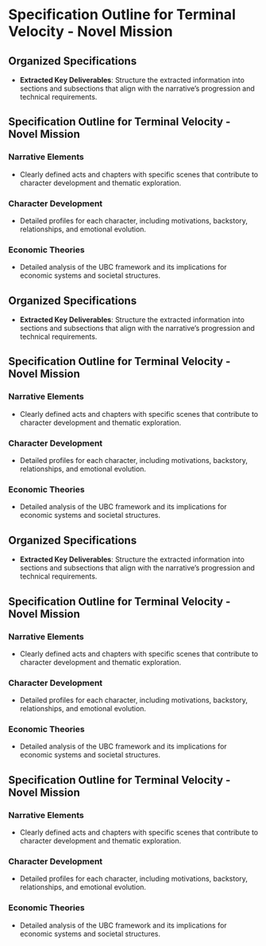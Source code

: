 # Specification Outline for Terminal Velocity - Novel Mission

## Organized Specifications
- **Extracted Key Deliverables**: Structure the extracted information into sections and subsections that align with the narrative’s progression and technical requirements.

## Specification Outline for Terminal Velocity - Novel Mission

### Narrative Elements
- Clearly defined acts and chapters with specific scenes that contribute to character development and thematic exploration.

### Character Development
- Detailed profiles for each character, including motivations, backstory, relationships, and emotional evolution.

### Economic Theories
- Detailed analysis of the UBC framework and its implications for economic systems and societal structures.

## Organized Specifications
- **Extracted Key Deliverables**: Structure the extracted information into sections and subsections that align with the narrative’s progression and technical requirements.

## Specification Outline for Terminal Velocity - Novel Mission

### Narrative Elements
- Clearly defined acts and chapters with specific scenes that contribute to character development and thematic exploration.

### Character Development
- Detailed profiles for each character, including motivations, backstory, relationships, and emotional evolution.

### Economic Theories
- Detailed analysis of the UBC framework and its implications for economic systems and societal structures.

## Organized Specifications
- **Extracted Key Deliverables**: Structure the extracted information into sections and subsections that align with the narrative’s progression and technical requirements.

## Specification Outline for Terminal Velocity - Novel Mission

### Narrative Elements
- Clearly defined acts and chapters with specific scenes that contribute to character development and thematic exploration.

### Character Development
- Detailed profiles for each character, including motivations, backstory, relationships, and emotional evolution.

### Economic Theories
- Detailed analysis of the UBC framework and its implications for economic systems and societal structures.

## Specification Outline for Terminal Velocity - Novel Mission

### Narrative Elements
- Clearly defined acts and chapters with specific scenes that contribute to character development and thematic exploration.

### Character Development
- Detailed profiles for each character, including motivations, backstory, relationships, and emotional evolution.

### Economic Theories
- Detailed analysis of the UBC framework and its implications for economic systems and societal structures.
